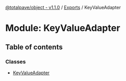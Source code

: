 [@totalpave/object - v1.1.0](../README.md) / [Exports](../modules.md) / KeyValueAdapter

# Module: KeyValueAdapter

## Table of contents

### Classes

- [KeyValueAdapter](../classes/KeyValueAdapter.KeyValueAdapter-1.md)
